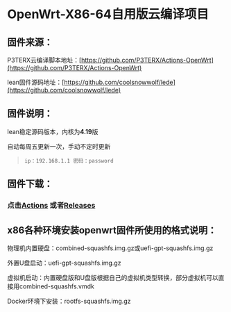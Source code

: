 # OpenWrt-X86-64自用版云编译项目

## 固件来源：

P3TERX云编译脚本地址：[https://github.com/P3TERX/Actions-OpenWrt](https://github.com/P3TERX/Actions-OpenWrt)

lean固件源码地址：[https://github.com/coolsnowwolf/lede](https://github.com/coolsnowwolf/lede)



## 固件说明：

lean稳定源码版本，内核为**4.19**版

自动每周五更新一次，手动不定时更新

> `ip：192.168.1.1 密码：password`

## 固件下载：
### 点击[Actions](https://github.com/TokimekiMemorial/openwrt/actions) 或者[Releases](https://github.com/TokimekiMemorial/openwrt/releases) 


## x86各种环境安装openwrt固件所使用的格式说明：

物理机内置硬盘：combined-squashfs.img.gz或uefi-gpt-squashfs.img.gz

外置U盘启动：uefi-gpt-squashfs.img.gz

虚拟机启动：内置硬盘版和U盘版根据自己的虚拟机类型转换，部分虚拟机可以直接用combined-squashfs.vmdk

Docker环境下安装：rootfs-squashfs.img.gz




